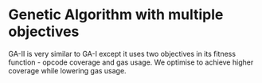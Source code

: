 # Genetic Algorithm with multiple objectives

GA-II is very similar to GA-I except it uses two objectives in its fitness function - opcode coverage and gas usage. We optimise to achieve higher coverage while 
lowering gas usage.
